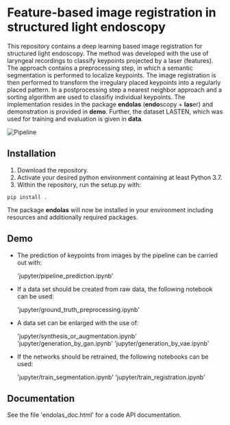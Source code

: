 # Feature-based image registration in structured light endoscopy

This repository contains a deep learning based image registration for structured light endoscopy. The method was developed with the use of laryngeal recordings to classify keypoints projected by a laser (features). The approach contains a preprocessing step, in which a semantic segmentation is performed to localize keypoints. The image registration is then performed to transform the irregulary placed keypoints into a regularly placed pattern. In a postprocessing step a nearest neighbor approach and a sorting algorithm are used to classifiy individual keypoints. The implementation resides in the package **endolas** (**endo**scopy + **las**er) and demonstration is provided in **demo**. Further, the dataset LASTEN, which was used for training and evaluation is given in **data**.

![Pipeline](https://github.com/engineerByNature/endolas/blob/master/endolas_doc/pipeline.png)

## Installation

1) Download the repository.
2) Activate your desired python environment containing at least Python 3.7. 
3) Within the repository, run the setup.py with:

```
pip install . 
```

The package **endolas** will now be installed in your environment including resources and additionally required packages.

## Demo

* The prediction of keypoints from images by the pipeline can be carried out with:

  'jupyter/pipeline_prediction.ipynb'

* If a data set should be created from raw data, the following notebook can be used:

  'jupyter/ground_truth_preprocessing.ipynb'
  
* A data set can be enlarged with the use of:

  'jupyter/synthesis_or_augmentation.ipynb'
  'jupyter/generation_by_gan.ipynb'
  'jupyter/generation_by_vae.ipynb'

* If the networks should be retrained, the following notebooks can be used:

  'jupyter/train_segmentation.ipynb'
  'jupyter/train_registration.ipynb'
  
## Documentation

See the file 'endolas_doc.html' for a code API documentation.

